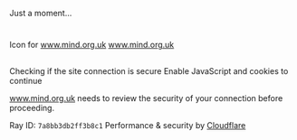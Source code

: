 
Just a moment...
# 
Icon for www.mind.org.uk
 www.mind.org.uk
## 
 Checking if the site connection is secure
 Enable JavaScript and cookies to continue
 
 www.mind.org.uk needs to review the security of your connection before proceeding.
 
Ray ID: `7a8bb3db2ff3b8c1`
Performance & security by [Cloudflare](https://www.cloudflare.com?utm_source=challenge&utm_campaign=m)
